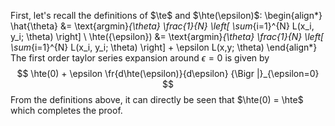 First, let's recall the definitions of $\te$ and  $\hte(\epsilon)$:
\begin{align*}
\hat{\theta} 
 &= \text{argmin}_{\theta} \frac{1}{N} \left[ \sum_{i=1}^{N} L(x_i, y_i; \theta) \right] \\
\hte({\epsilon}) 
  &= \text{argmin}_{\theta} \frac{1}{N} \left[ \sum_{i=1}^{N} L(x_i, y_i; \theta) \right] + \epsilon L(x,y; \theta) 
\end{align*}
The first order taylor series expansion around $\epsilon = 0$ is given by
$$
\hte(0) + \epsilon \fr{d\hte(\epsilon)}{d\epsilon} {\Bigr |}_{\epsilon=0} 
$$
From the definitions above, it can directly be seen that $\hte(0) = \hte$ which completes the proof.
